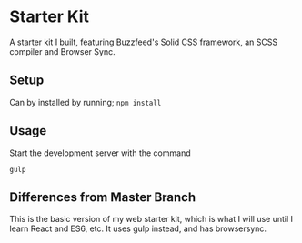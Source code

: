 # Starter Kit  
A starter kit I built, featuring Buzzfeed's Solid CSS framework, an SCSS compiler and Browser Sync. 

## Setup 
Can by installed by running;
`npm install`

## Usage  
Start the development server with the command 
```
gulp
```

## Differences from Master Branch
This is the basic version of my web starter kit, which is what I will use until I learn React and ES6, etc. It uses gulp instead, and has browsersync. 